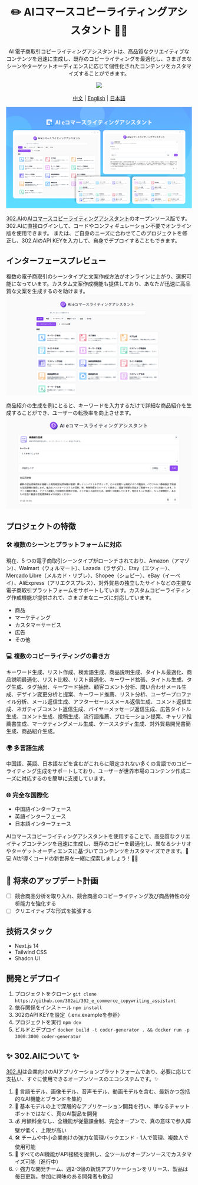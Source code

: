  # <p align="center">✏️ AIコマースコピーライティングアシスタント 🚀✨</p>

<p align="center">AI 電子商取引コピーライティングアシスタントは、高品質なクリエイティブなコンテンツを迅速に生成し、既存のコピーライティングを最適化し、さまざまなシーンやターゲットオーディエンスに応じて個性化されたコンテンツをカスタマイズすることができます。</p>

<p align="center"><a href="https://302.ai/ja/tools/ecom/" target="blank"><img src="https://file.302.ai/gpt/imgs/github/20250102/72a57c4263944b73bf521830878ae39a.png" /></a></p >

<p align="center"><a href="README_zh.md">中文</a> | <a href="README.md">English</a> | <a href="README_ja.md">日本語</a></p>

![インターフェースプレビュー](docs/AI电商文案助手jp.png)   

[302.AI](https://302.ai/ja/)の[AIコマースコピーライティングアシスタント](https://302.ai/ja/tools/ecom/)のオープンソース版です。
302.AIに直接ログインして、コードやコンフィギュレーション不要でオンライン版を使用できます。
または、ご自身のニーズに合わせてこのプロジェクトを修正し、302.AIのAPI KEYを入力して、自身でデプロイすることもできます。

## インターフェースプレビュー
複数の電子商取引のシーンタイプと文案作成方法がオンラインに上がり、選択可能になっています。カスタム文案作成機能も提供しており、あなたが迅速に高品質な文案を生成するのを助けます。
![インターフェースプレビュー](docs/电商日1.png)      

商品紹介の生成を例にとると、キーワードを入力するだけで詳細な商品紹介を生成することができ、ユーザーの転換率を向上させます。
![インターフェースプレビュー](docs/电商日2.png)

## プロジェクトの特徴
### 🛠️ 複数のシーンとプラットフォームに対応
現在、5 つの電子商取引シーンタイプがローンチされており、Amazon（アマゾン）、Walmart（ウォルマート）、Lazada（ラザダ）、Etsy（エツィー）、Mercado Libre（メルカド・リブレ）、Shopee（ショピー）、eBay（イーベイ）、AliExpress（アリエクスプレス）、対外貿易の独立したサイトなどの主要な電子商取引プラットフォームをサポートしています。カスタムコピーライティング作成機能が提供されて、さまざまなニーズに対応しています。
- 商品
- マーケティング
- カスタマーサービス
- 広告
- その他
### 💻 複数のコピーライティングの書き方
キーワード生成、リスト作成、検索語生成、商品説明生成、タイトル最適化、商品説明最適化、リスト比較、リスト最適化、キーワード拡張、タイトル生成、タグ生成、タグ抽出、キーワード抽出、顧客コメント分析、問い合わせメール生成、デザイン変更分析と提案、キーワード推薦、リスト分析、ユーザープロファイル分析、メール返信生成、アフターセールスメール返信生成、コメント返信生成、ネガティブコメント返信生成、バイヤーメッセージ返信生成、広告タイトル生成、コメント生成、投稿生成、流行語推薦、プロモーション提案、キャリア推薦書生成、マーケティングメール生成、ケーススタディ生成、対外貿易開発書簡生成、商品紹介生成。
### 🌍 多言語生成
中国語、英語、日本語などを含むがこれらに限定されない多くの言語でのコピーライティング生成をサポートしており、ユーザーが世界市場のコンテンツ作成ニーズに対応するのを簡単に支援しています。
### 🌐 完全な国際化
- 中国語インターフェース
- 英語インターフェース
- 日本語インターフェース

AIコマースコピーライティングアシスタントを使用することで、高品質なクリエイティブコンテンツを迅速に生成し、既存のコピーを最適化し、異なるシナリオやターゲットオーディエンスに基づいてコンテンツをカスタマイズできます。🎉💻 AIが導くコードの新世界を一緒に探索しましょう！🌟🚀

## 🚩 将来のアップデート計画
- [ ] 競合商品分析を取り入れ、競合商品のコピーライティング及び商品特性の分析能力を強化する
- [ ] クリエイティブな形式を拡張する

## 技術スタック
- Next.js 14
- Tailwind CSS
- Shadcn UI

## 開発とデプロイ
1. プロジェクトをクローン `git clone https://github.com/302ai/302_e_commerce_copywriting_assistant`
2. 依存関係をインストール `npm install`
3. 302のAPI KEYを設定（.env.exampleを参照）
4. プロジェクトを実行 `npm dev`
5. ビルドとデプロイ `docker build -t coder-generator . && docker run -p 3000:3000 coder-generator`


## ✨ 302.AIについて ✨
[302.AI](https://302.ai)は企業向けのAIアプリケーションプラットフォームであり、必要に応じて支払い、すぐに使用できるオープンソースのエコシステムです。✨
1. 🧠 言語モデル、画像モデル、音声モデル、動画モデルを含む、最新かつ包括的なAI機能とブランドを集約
2. 🚀 基本モデルの上で深層的なアプリケーション開発を行い、単なるチャットボットではなく、真のAI製品を開発
3. 💰 月額料金なし、全機能が従量課金制、完全オープンで、真の意味で参入障壁が低く、上限が高い
4. 🛠 チームや中小企業向けの強力な管理バックエンド - 1人で管理、複数人で使用可能
5. 🔗 すべてのAI機能がAPI接続を提供し、全ツールがオープンソースでカスタマイズ可能（進行中）
6. 💡 強力な開発チーム、週2-3個の新規アプリケーションをリリース、製品は毎日更新。参加に興味のある開発者も歓迎
